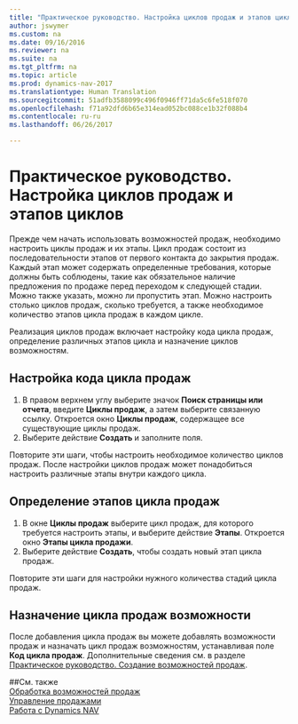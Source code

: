 ```yaml
---
title: "Практическое руководство. Настройка циклов продаж и этапов циклов"
author: jswymer
ms.custom: na
ms.date: 09/16/2016
ms.reviewer: na
ms.suite: na
ms.tgt_pltfrm: na
ms.topic: article
ms.prod: dynamics-nav-2017
ms.translationtype: Human Translation
ms.sourcegitcommit: 51adfb3588099c496f0946ff71da5c6fe518f070
ms.openlocfilehash: f71a92dfd6b65e314ead052bc088ce1b32f088b4
ms.contentlocale: ru-ru
ms.lasthandoff: 06/26/2017

---
```

# <a name="how-to-set-up-opportunity-sales-cycles-and-cycle-stages"></a>Практическое руководство. Настройка циклов продаж и этапов циклов
Прежде чем начать использовать возможностей продаж, необходимо настроить циклы продаж и их этапы. Цикл продаж состоит из последовательности этапов от первого контакта до закрытия продаж. Каждый этап может содержать определенные требования, которые должны быть соблюдены, такие как обязательное наличие предложения по продаже перед переходом к следующей стадии. Можно также указать, можно ли пропустить этап. Можно настроить столько циклов продаж, сколько требуется, а также необходимое количество этапов цикла продаж в каждом цикле.

Реализация циклов продаж включает настройку кода цикла продаж, определение различных этапов цикла и назначение циклов возможностям.

## <a name="to-set-up-an-opportunity-sales-cycle-code"></a>Настройка кода цикла продаж
1. В правом верхнем углу выберите значок **Поиск страницы или отчета**, введите **Циклы продаж**, а затем выберите связанную ссылку. Откроется окно **Циклы продаж**, содержащее все существующие циклы продаж.
2. Выберите действие **Создать** и заполните поля.

Повторите эти шаги, чтобы настроить необходимое количество циклов продаж. После настройки циклов продаж может понадобиться настроить различные этапы внутри каждого цикла.

## <a name="to-define-opportunity-sales-cycle-stages"></a>Определение этапов цикла продаж
1. В окне **Циклы продаж** выберите цикл продаж, для которого требуется настроить этапы, и выберите действие **Этапы**. Откроется окно **Этапы цикла продажи**.
2. Выберите действие **Создать**, чтобы создать новый этап цикла продаж.

Повторите эти шаги для настройки нужного количества стадий цикла продаж.

## <a name="to-assign-stage-cycle-to-an-opportunity"></a>Назначение цикла продаж возможности
После добавления цикла продаж вы можете добавлять возможности продаж и назначать цикл продаж возможностям, устанавливая поле **Код цикла продаж**. Дополнительные сведения см. в разделе [Практическое руководство. Создание возможностей продаж](marketing-how-create-opportunities.md).

##<a name="see-also"></a>См. также  
[Обработка возможностей продаж](marketing-processing-sales-opportunities.md)  
[Управление продажами](sales-manage-sales.md)  
[Работа с Dynamics NAV](ui-work-product.md)

